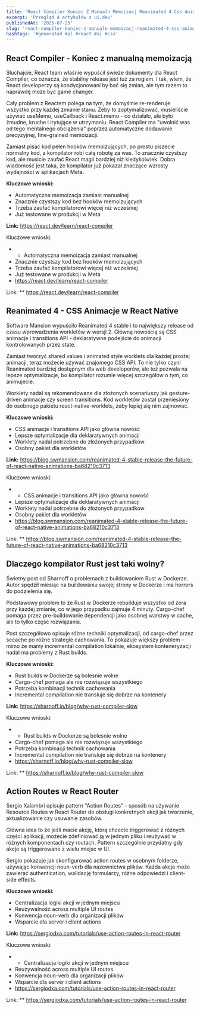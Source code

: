 ```yaml
---
title: 'React Compiler Koniec Z Manualn Memoizacj Reanimated 4 Css Animacje W React Native Dlaczego Kompilator Rust Jest Taki Wolny'
excerpt: 'Przegląd 4 artykułów z ui.dev'
publishedAt: '2025-07-25'
slug: 'react-compiler-koniec-z-manualn-memoizacj-reanimated-4-css-animacje-w-react-native-dlaczego-kompilator-rust-jest-taki-wolny'
hashtags: '#generated #pl #react #ai #css'
---
```


## React Compiler - Koniec z manualną memoizacją

Słuchajcie, React team właśnie wypuścił świeże dokumenty dla React Compiler, co oznacza, że stabilny release jest tuż za rogiem. I tak, wiem, że React developerzy są kondycjonowani by bać się zmian, ale tym razem to naprawdę może być game changer.

Cały problem z Reactem polega na tym, że domyślnie re-renderuje wszystko przy każdej zmianie stanu. Żeby to zoptymalizować, musieliście używać useMemo, useCallback i React.memo - co działało, ale było żmudne, kruche i irytujące w utrzymaniu. React Compiler ma "uwolnić was od tego mentalnego obciążenia" poprzez automatyczne dodawanie precyzyjnej, fine-grained memoizacji.

Zamiast pisać kod pełen hooków memoizujących, po prostu piszecie normalny kod, a kompilator robi całą robotę za was. To znacznie czystszy kod, ale musicie zaufać React magii bardziej niż kiedykolwiek. Dobra wiadomość jest taka, że kompilator już pokazał znaczące wzrosty wydajności w aplikacjach Meta.

**Kluczowe wnioski:**
- Automatyczna memoizacja zamiast manualnej
- Znacznie czystszy kod bez hooków memoizujących  
- Trzeba zaufać kompilatorowi więcej niż wcześniej
- Już testowane w produkcji w Meta

**Link:** https://react.dev/learn/react-compiler

Kluczowe wnioski:
- - Automatyczna memoizacja zamiast manualnej
- Znacznie czystszy kod bez hooków memoizujących
- Trzeba zaufać kompilatorowi więcej niż wcześniej
- Już testowane w produkcji w Meta
- https://react.dev/learn/react-compiler

Link: ** https://react.dev/learn/react-compiler

## Reanimated 4 - CSS Animacje w React Native

Software Mansion wypuściło Reanimated 4 stable i to największy release od czasu wprowadzenia workletów w wersji 2. Główną nowością są CSS animacje i transitions API - deklaratywne podejście do animacji kontrolowanych przez state.

Zamiast tworzyć shared values i animated style worklets dla każdej prostej animacji, teraz możecie używać znajomego CSS API. To nie tylko czyni Reanimated bardziej dostępnym dla web developerów, ale też pozwala na lepsze optymalizacje, bo kompilator rozumie więcej szczegółów o tym, co animujecie.

Worklety nadal są rekomendowane dla złożonych scenariuszy jak gesture-driven animacje czy screen transitions. Kod workletów został przeniesiony do osobnego pakietu react-native-worklets, żeby lepiej się nim zajmować.

**Kluczowe wnioski:**
- CSS animacje i transitions API jako główna nowość
- Lepsze optymalizacje dla deklaratywnych animacji
- Worklety nadal potrzebne do złożonych przypadków
- Osobny pakiet dla workletów

**Link:** https://blog.swmansion.com/reanimated-4-stable-release-the-future-of-react-native-animations-ba68210c3713

Kluczowe wnioski:
- - CSS animacje i transitions API jako główna nowość
- Lepsze optymalizacje dla deklaratywnych animacji
- Worklety nadal potrzebne do złożonych przypadków
- Osobny pakiet dla workletów
- https://blog.swmansion.com/reanimated-4-stable-release-the-future-of-react-native-animations-ba68210c3713

Link: ** https://blog.swmansion.com/reanimated-4-stable-release-the-future-of-react-native-animations-ba68210c3713

## Dlaczego kompilator Rust jest taki wolny?

Świetny post od Sharnoff o problemach z buildowaniem Rust w Dockerze. Autor spędził miesiąc na buildowaniu swojej strony w Dockerze i ma horrors do podzielenia się.

Podstawowy problem to że Rust w Dockerze rebuilduje wszystko od zera przy każdej zmianie, co w jego przypadku zajmuje 4 minuty. Cargo-chef pomaga przez pre-buildowanie dependencji jako osobnej warstwy w cache, ale to tylko część rozwiązania.

Post szczegółowo opisuje różne techniki optymalizacji, od cargo-chef przez sccache po różne strategie cachowania. To pokazuje większy problem - mimo że mamy incremental compilation lokalnie, ekosystem konteneryzacji nadal ma problemy z Rust builds.

**Kluczowe wnioski:**
- Rust builds w Dockerze są bolesnie wolne
- Cargo-chef pomaga ale nie rozwiązuje wszystkiego
- Potrzeba kombinacji technik cachowania
- Incremental compilation nie transluje się dobrze na kontenery

**Link:** https://sharnoff.io/blog/why-rust-compiler-slow

Kluczowe wnioski:
- - Rust builds w Dockerze są bolesnie wolne
- Cargo-chef pomaga ale nie rozwiązuje wszystkiego
- Potrzeba kombinacji technik cachowania
- Incremental compilation nie transluje się dobrze na kontenery
- https://sharnoff.io/blog/why-rust-compiler-slow

Link: ** https://sharnoff.io/blog/why-rust-compiler-slow

## Action Routes w React Router

Sergio Xalambrí opisuje pattern "Action Routes" - sposób na używanie Resource Routes w React Router do obsługi konkretnych akcji jak tworzenie, aktualizowanie czy usuwanie zasobów.

Główna idea to że jeśli macie akcję, którą chcecie triggerować z różnych części aplikacji, możecie zdefiniować ją w jednym pliku i reużywać w różnych komponentach czy routach. Pattern szczególnie przydatny gdy akcje są triggerowane z wielu miejsc w UI.

Sergio pokazuje jak skonfigurować action routes w osobnym folderze, używając konwencji noun-verb dla nazewnictwa plików. Każda akcja może zawierać authentication, walidację formularzy, różne odpowiedzi i client-side effects.

**Kluczowe wnioski:**
- Centralizacja logiki akcji w jednym miejscu
- Reużywalność across multiple UI routes
- Konwencja noun-verb dla organizacji plików
- Wsparcie dla server i client actions

**Link:** https://sergiodxa.com/tutorials/use-action-routes-in-react-router

Kluczowe wnioski:
- - Centralizacja logiki akcji w jednym miejscu
- Reużywalność across multiple UI routes
- Konwencja noun-verb dla organizacji plików
- Wsparcie dla server i client actions
- https://sergiodxa.com/tutorials/use-action-routes-in-react-router

Link: ** https://sergiodxa.com/tutorials/use-action-routes-in-react-router
